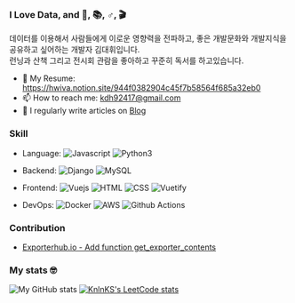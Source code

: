 ### I Love Data, and 🏃, 📚, ♂, 🎬 

데이터를 이용해서 사람들에게 이로운 영향력을 전파하고, 좋은 개발문화와 개발지식을 공유하고 싶어하는 개발자 김대휘입니다. <br>
런닝과 산책 그리고 전시회 관람을 좋아하고 꾸준히 독서를 하고있습니다.

- 📝 My Resume: <https://hwiva.notion.site/944f0382904c45f7b58564f685a32eb0>
- 📫 How to reach me: kdh92417@gmail.com
- 📝 I regularly write articles on [Blog](https://velog.io/@kdh92417)

### Skill

- Language: 
  ![Javascript](https://img.shields.io/badge/Javascript%20-%23323330.svg?&style=flat&logo=Javascript&logoColor=%23F7DF1E)
  ![Python3](https://img.shields.io/badge/Python%20-%2314354C.svg?&style=flat&logo=python&logoColor=white)

- Backend: 
  ![Django](https://img.shields.io/badge/Django-092E20?style=flat-square&logo=Django&logoColor=white)
  ![MySQL](https://img.shields.io/badge/Mysql-%2300f.svg?&style=flat&logo=mysql&logoColor=white)

- Frontend: 
  ![Vuejs](https://img.shields.io/badge/Vue.js-4FC08D?style=flat-square&logo=Vue.js&logoColor=white)
  ![HTML](https://img.shields.io/badge/HTML-E34F26?style=flat-square&logo=HTML5&logoColor=white) 
  ![CSS](https://img.shields.io/badge/CSS-1572B6?style=flat-square&logo=CSS3&logoColor=white)
  ![Vuetify](https://img.shields.io/badge/Vuetify-1867C0?style=flat-square&logo=Vuetify&logoColor=white)

- DevOps: 
  ![Docker](https://img.shields.io/badge/Docker-2496ED?style=flat-square&logo=Docker&logoColor=white)
  ![AWS](https://img.shields.io/badge/AWS%20-%23FF9900.svg?&style=flat&logo=amazon-aws&logoColor=white) 
  ![Github Actions](https://img.shields.io/badge/GitHub%20Actions%20-%232671E5.svg?&style=flat&logo=github%20actions&logoColor=white)


### Contribution

- [Exporterhub.io - Add function get_exporter_contents](https://github.com/NexClipper/exporterhub.io/pull/90)

    
### My stats 🤓
  
![My GitHub stats](https://github-readme-stats.vercel.app/api?username=kdh92417&show_icons=true)
[![KnlnKS's LeetCode stats](https://leetcode-stats-six.vercel.app/api?username=kdh92417)](https://github.com/KnlnKS/leetcode-stats)
